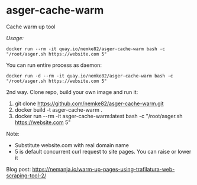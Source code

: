 # asger-cache-warm
Cache warm up tool

*Usage:*
```
docker run --rm -it quay.io/nemke82/asger-cache-warm bash -c "/root/asger.sh https://website.com 5"
```

You can run entire process as daemon:
```
docker run -d --rm -it quay.io/nemke82/asger-cache-warm bash -c "/root/asger.sh https://website.com 5"
```

2nd way. Clone repo, build your own image and run it:
1) git clone https://github.com/nemke82/asger-cache-warm.git
2) docker build -t asger-cache-warm .
3) docker run --rm -it asger-cache-warm:latest bash -c "/root/asger.sh https://website.com 5"

Note:
- Substitute website.com with real domain name
- 5 is default concurrent curl request to site pages. You can raise or lower it

Blog post:
https://nemanja.io/warm-up-pages-using-trafilatura-web-scraping-tool-2/
